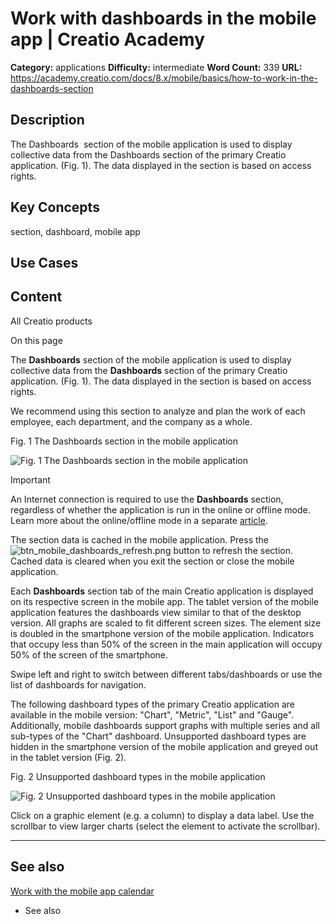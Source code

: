 # Work with dashboards in the mobile app | Creatio Academy

**Category:** applications **Difficulty:** intermediate **Word Count:** 339
**URL:**
https://academy.creatio.com/docs/8.x/mobile/basics/how-to-work-in-the-dashboards-section

## Description

The Dashboards  section of the mobile application is used to display collective
data from the Dashboards section of the primary Creatio application. (Fig. 1).
The data displayed in the section is based on access rights.

## Key Concepts

section, dashboard, mobile app

## Use Cases

## Content

All Creatio products

On this page

The **Dashboards** section of the mobile application is used to display
collective data from the **Dashboards** section of the primary Creatio
application. (Fig. 1). The data displayed in the section is based on access
rights.

We recommend using this section to analyze and plan the work of each employee,
each department, and the company as a whole.

Fig. 1 The Dashboards section in the mobile application

![Fig. 1 The Dashboards section in the mobile application](https://academy.creatio.com/guides/sites/en/files/documentation/user/en/mobile_app/BPMonlineHelp/chapter_mobile_dashboards/scr_mobile_dashboards.png)

Important

An Internet connection is required to use the **Dashboards** section, regardless
of whether the application is run in the online or offline mode. Learn more
about the online/offline mode in a separate
[article](https://academy.creatio.com/documents?id=1920#title-773-3).

The section data is cached in the mobile application. Press the
![btn_mobile_dashboards_refresh.png](https://academy.creatio.com/guides/sites/en/files/documentation/user/en/mobile_app/BPMonlineHelp/chapter_mobile_dashboards/btn_mobile_dashboards_refresh.png)
button to refresh the section. Cached data is cleared when you exit the section
or close the mobile application.

Each **Dashboards** section tab of the main Creatio application is displayed on
its respective screen in the mobile app. The tablet version of the mobile
application features the dashboards view similar to that of the desktop version.
All graphs are scaled to fit different screen sizes. The element size is doubled
in the smartphone version of the mobile application. Indicators that occupy less
than 50% of the screen in the main application will occupy 50% of the screen of
the smartphone.

Swipe left and right to switch between different tabs/dashboards or use the list
of dashboards for navigation.

The following dashboard types of the primary Creatio application are available
in the mobile version: "Chart", "Metric", "List" and "Gauge". Additionally,
mobile dashboards support graphs with multiple series and all sub-types of the
"Chart" dashboard. Unsupported dashboard types are hidden in the smartphone
version of the mobile application and greyed out in the tablet version (Fig. 2).

Fig. 2 Unsupported dashboard types in the mobile application

![Fig. 2 Unsupported dashboard types in the mobile application](https://academy.creatio.com/guides/sites/en/files/documentation/user/en/mobile_app/BPMonlineHelp/chapter_mobile_dashboards/scr_chapter_mobile_dashboards_no_support.png)

Click on a graphic element (e.g. a column) to display a data label. Use the
scrollbar to view larger charts (select the element to activate the scrollbar).

---

## See also​

[Work with the mobile app calendar](https://academy.creatio.com/documents?id=2300)

- See also
